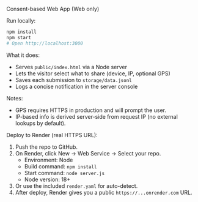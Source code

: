 Consent-based Web App (Web only)

Run locally:

```bash
npm install
npm start
# Open http://localhost:3000
```

What it does:
- Serves `public/index.html` via a Node server
- Lets the visitor select what to share (device, IP, optional GPS)
- Saves each submission to `storage/data.jsonl`
- Logs a concise notification in the server console

Notes:
- GPS requires HTTPS in production and will prompt the user.
- IP-based info is derived server-side from request IP (no external lookups by default).

Deploy to Render (real HTTPS URL):

1) Push the repo to GitHub.
2) On Render, click New → Web Service → Select your repo.
   - Environment: Node
   - Build command: `npm install`
   - Start command: `node server.js`
   - Node version: 18+
3) Or use the included `render.yaml` for auto-detect.
4) After deploy, Render gives you a public `https://...onrender.com` URL.

